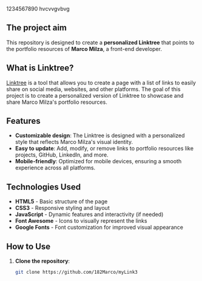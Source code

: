 
1234567890
hvcvvgvbvg

## The project aim

This repository is designed to create a **personalized Linktree** that points to the portfolio resources of **Marco Milza**, a front-end developer.

## What is Linktree?

[Linktree](https://linktr.ee/) is a tool that allows you to create a page with a list of links to easily share on social media, websites, and other platforms. The goal of this project is to create a personalized version of Linktree to showcase and share Marco Milza's portfolio resources.

## Features

- **Customizable design**: The Linktree is designed with a personalized style that reflects Marco Milza's visual identity.
- **Easy to update**: Add, modify, or remove links to portfolio resources like projects, GitHub, LinkedIn, and more.
- **Mobile-friendly**: Optimized for mobile devices, ensuring a smooth experience across all platforms.

## Technologies Used

- **HTML5** - Basic structure of the page
- **CSS3** - Responsive styling and layout
- **JavaScript** - Dynamic features and interactivity (if needed)
- **Font Awesome** - Icons to visually represent the links
- **Google Fonts** - Font customization for improved visual appearance

## How to Use

1. **Clone the repository**:

   ```bash
   git clone https://github.com/182Marco/myLink3
   ```
